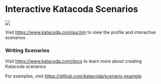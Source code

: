 # Interactive Katacoda Scenarios

[![](http://shields.katacoda.com/katacoda/aurzim/count.svg)](https://www.katacoda.com/aurzim "Get your profile on Katacoda.com")

Visit https://www.katacoda.com/aurzim to view the profile and interactive scenarios

### Writing Scenarios
Visit https://www.katacoda.com/docs to learn more about creating Katacoda scenarios

For examples, visit https://github.com/katacoda/scenario-example

